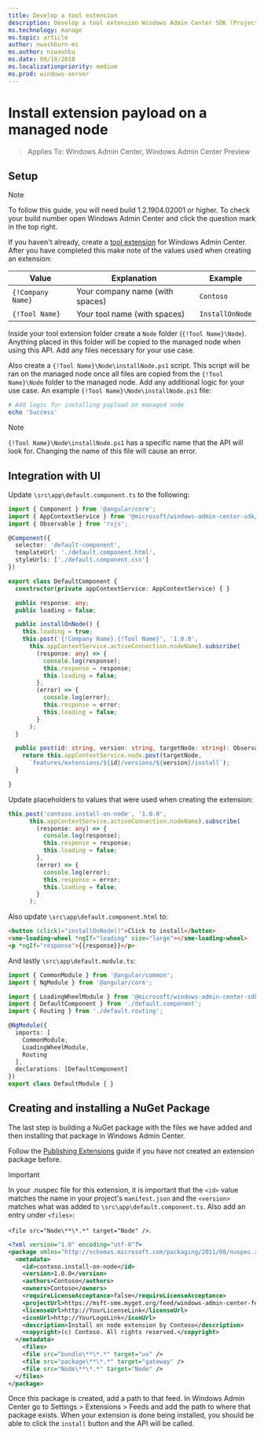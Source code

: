```yaml
---
title: Develop a tool extension
description: Develop a tool extension Windows Admin Center SDK (Project Honolulu)
ms.technology: manage
ms.topic: article
author: nwashburn-ms
ms.author: niwashbu
ms.date: 09/18/2018
ms.localizationpriority: medium
ms.prod: windows-server
---
```


# Install extension payload on a managed node

>Applies To: Windows Admin Center, Windows Admin Center Preview

## Setup
> [!NOTE]
> To follow this guide, you will need build 1.2.1904.02001 or higher. To check your build number open Windows Admin Center and click the question mark in the top right.

If you haven't already, create a [tool extension](../develop-tool.md) for Windows Admin Center. After you have completed this make note of the values used when creating an extension:

| Value | Explanation | Example |
| ----- | ----------- | ------- |
| ```{!Company Name}``` | Your company name (with spaces) | ```Contoso``` |
| ```{!Tool Name}``` | Your tool name (with spaces) | ```InstallOnNode``` |

Inside your tool extension folder create a ```Node``` folder (```{!Tool Name}\Node```). Anything placed in this folder will be copied to the managed node when using this API. Add any files necessary for your use case. 

Also create a ```{!Tool Name}\Node\installNode.ps1``` script. This script will be ran on the managed node once all files are copied from the ```{!Tool Name}\Node``` folder to the managed node. Add any additional logic for your use case. An example ```{!Tool Name}\Node\installNode.ps1``` file:

``` ps1
# Add logic for installing payload on managed node
echo 'Success'
```

> [!NOTE]
> ```{!Tool Name}\Node\installNode.ps1``` has a specific name that the API will look for. Changing the name of this file will cause an error.


## Integration with UI

Update ```\src\app\default.component.ts``` to the following:

``` ts
import { Component } from '@angular/core';
import { AppContextService } from '@microsoft/windows-admin-center-sdk/angular';
import { Observable } from 'rxjs';

@Component({
  selector: 'default-component',
  templateUrl: './default.component.html',
  styleUrls: ['./default.component.css']
})

export class DefaultComponent {
  constructor(private appContextService: AppContextService) { }

  public response: any;
  public loading = false;

  public installOnNode() {
    this.loading = true;
    this.post('{!Company Name}.{!Tool Name}', '1.0.0',
      this.appContextService.activeConnection.nodeName).subscribe(
        (response: any) => {
          console.log(response);
          this.response = response;
          this.loading = false;
        },
        (error) => {
          console.log(error);
          this.response = error;
          this.loading = false;
        }
      );
  }

  public post(id: string, version: string, targetNode: string): Observable<any> {
    return this.appContextService.node.post(targetNode,
      `features/extensions/${id}/versions/${version}/install`);
  }

}
```
Update placeholders to values that were used when creating the extension:
``` ts
this.post('contoso.install-on-node', '1.0.0',
      this.appContextService.activeConnection.nodeName).subscribe(
        (response: any) => {
          console.log(response);
          this.response = response;
          this.loading = false;
        },
        (error) => {
          console.log(error);
          this.response = error;
          this.loading = false;
        }
      );
```

Also update ```\src\app\default.component.html``` to:
``` html
<button (click)="installOnNode()">Click to install</button>
<sme-loading-wheel *ngIf="loading" size="large"></sme-loading-wheel>
<p *ngIf="response">{{response}}</p>
```
And lastly ```\src\app\default.module.ts```:
``` ts
import { CommonModule } from '@angular/common';
import { NgModule } from '@angular/core';

import { LoadingWheelModule } from '@microsoft/windows-admin-center-sdk/angular';
import { DefaultComponent } from './default.component';
import { Routing } from './default.routing';

@NgModule({
  imports: [
    CommonModule,
    LoadingWheelModule,
    Routing
  ],
  declarations: [DefaultComponent]
})
export class DefaultModule { }

```

## Creating and installing a NuGet Package

The last step is building a NuGet package with the files we have added and then installing that package in Windows Admin Center.

Follow the [Publishing Extensions](../publish-extensions.md) guide if you have not created an extension package before. 
> [!IMPORTANT]
> In your .nuspec file for this extension, it is important that the ```<id>``` value matches the name in your project's ```manifest.json``` and the ```<version>``` matches what was added to ```\src\app\default.component.ts```. Also add an entry under ```<files>```: 
> 
> ```<file src="Node\**\*.*" target="Node" />```.

``` xml
<?xml version="1.0" encoding="utf-8"?>
<package xmlns="http://schemas.microsoft.com/packaging/2011/08/nuspec.xsd">
  <metadata>
    <id>contoso.install-on-node</id>
    <version>1.0.0</version>
    <authors>Contoso</authors>
    <owners>Contoso</owners>
    <requireLicenseAcceptance>false</requireLicenseAcceptance>
    <projectUrl>https://msft-sme.myget.org/feed/windows-admin-center-feed/package/nuget/contoso.sme.install-on-node-extension</projectUrl>
    <licenseUrl>http://YourLicenseLink</licenseUrl>
    <iconUrl>http://YourLogoLink</iconUrl>
    <description>Install on node extension by Contoso</description>
    <copyright>(c) Contoso. All rights reserved.</copyright> 
  </metadata>
    <files>
    <file src="bundle\**\*.*" target="ux" />
    <file src="package\**\*.*" target="gateway" />
    <file src="Node\**\*.*" target="Node" />
  </files>
</package>
```

Once this package is created, add a path to that feed. In Windows Admin Center go to Settings > Extensions > Feeds and add the path to where that package exists. When your extension is done being installed, you should be able to click the ```install``` button and the API will be called.  